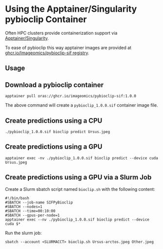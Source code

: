 # Using the Apptainer/Singularity pybioclip Container
Often HPC clusters provide containerization support via [Apptainer/Singularity](https://apptainer.org/docs/user/main/index.html).

To ease of pybioclip this way apptainer images are provided at [ghcr.io/Imageomics/pybioclip-sif registry](https://github.com/Imageomics/pybioclip/pkgs/container/pybioclip-sif).

## Usage

## Download a pybioclip container
```
apptainer pull oras://ghcr.io/imageomics/pybioclip-sif:1.0.0
```
The above command will create a `pybioclip_1.0.0.sif` container image file.

## Create predictions using a CPU
```
./pybioclip_1.0.0.sif bioclip predict Ursus.jpeg
```

## Create predictions using a GPU
```
apptainer exec -nv ./pybioclip_1.0.0.sif bioclip predict --device cuda Ursus.jpeg
```


## Create predictions using a GPU via a Slurm Job
Create a Slurm sbatch script named `bioclip.sh` with the following content:
```
#!/bin/bash 
#SBATCH --job-name SIFPyBioclip
#SBATCH --nodes=1 
#SBATCH --time=00:10:00 
#SBATCH --gpus-per-node=1 
apptainer exec --nv ./pybioclip_1.0.0.sif bioclip predict --device cuda $*
```
Run the slurm job:
```
sbatch --account <SLURMACCT> bioclip.sh Ursus-arctos.jpeg Other.jpeg
```
